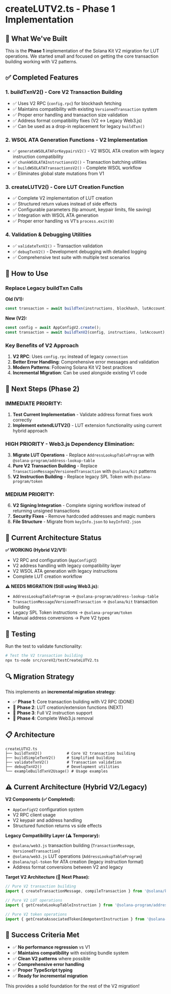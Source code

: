 # createLUTV2.ts - Phase 1 Implementation

## 🎯 What We've Built

This is the **Phase 1** implementation of the Solana Kit V2 migration for LUT operations. We started small and focused on getting the core transaction building working with V2 patterns.

## ✅ Completed Features

### 1. **buildTxnV2()** - Core V2 Transaction Building
- ✅ Uses V2 RPC (`config.rpc`) for blockhash fetching
- ✅ Maintains compatibility with existing `VersionedTransaction` system
- ✅ Proper error handling and transaction size validation
- ✅ Address format compatibility fixes (V2 ↔ Legacy Web3.js)
- ✅ Can be used as a drop-in replacement for legacy `buildTxn()`

### 2. **WSOL ATA Generation Functions** - V2 Implementation
- ✅ `generateWSOLATAForKeypairsV2()` - V2 WSOL ATA creation with legacy instruction compatibility
- ✅ `chunkWSOLATAInstructionsV2()` - Transaction batching utilities
- ✅ `buildWSOLATATransactionsV2()` - Complete WSOL workflow
- ✅ Eliminates global state mutations from V1

### 3. **createLUTV2()** - Core LUT Creation Function
- ✅ Complete V2 implementation of LUT creation
- ✅ Structured return values instead of side effects
- ✅ Configurable parameters (tip amount, keypair limits, file saving)
- ✅ Integration with WSOL ATA generation
- ✅ Proper error handling vs V1's `process.exit(0)`

### 4. **Validation & Debugging Utilities**
- ✅ `validateTxnV2()` - Transaction validation
- ✅ `debugTxnV2()` - Development debugging with detailed logging
- ✅ Comprehensive test suite with multiple test scenarios

## 🔧 How to Use

### Replace Legacy buildTxn Calls

**Old (V1):**
```typescript
const transaction = await buildTxn(instructions, blockhash, lutAccount);
```

**New (V2):**
```typescript
const config = await AppConfigV2.create();
const transaction = await buildTxnV2(config, instructions, lutAccount);
```

### Key Benefits of V2 Approach

1. **V2 RPC**: Uses `config.rpc` instead of legacy `connection`
2. **Better Error Handling**: Comprehensive error messages and validation
3. **Modern Patterns**: Following Solana Kit V2 best practices
4. **Incremental Migration**: Can be used alongside existing V1 code

## 🚧 Next Steps (Phase 2)

### IMMEDIATE PRIORITY:
1. **Test Current Implementation** - Validate address format fixes work correctly
2. **Implement extendLUTV2()** - LUT extension functionality using current hybrid approach

### HIGH PRIORITY - Web3.js Dependency Elimination:
3. **Migrate LUT Operations** - Replace `AddressLookupTableProgram` with `@solana-program/address-lookup-table`
4. **Pure V2 Transaction Building** - Replace `TransactionMessage`/`VersionedTransaction` with `@solana/kit` patterns
5. **V2 Instruction Building** - Replace legacy SPL Token with `@solana-program/token`

### MEDIUM PRIORITY:
6. **V2 Signing Integration** - Complete signing workflow instead of returning unsigned transactions
7. **Security Fixes** - Remove hardcoded addresses and magic numbers
8. **File Structure** - Migrate from `keyInfo.json` to `keyInfoV2.json`

## 🔧 Current Architecture Status

**✅ WORKING (Hybrid V2/V1):**
- V2 RPC and configuration (`AppConfigV2`)
- V2 address handling with legacy compatibility layer
- V2 WSOL ATA generation with legacy instructions
- Complete LUT creation workflow

**⚠️ NEEDS MIGRATION (Still using Web3.js):**
- `AddressLookupTableProgram` → `@solana-program/address-lookup-table`
- `TransactionMessage`/`VersionedTransaction` → `@solana/kit` transaction building
- Legacy SPL Token instructions → `@solana-program/token`
- Manual address conversions → Pure V2 types

## 📖 Testing

Run the test to validate functionality:

```bash
# Test the V2 transaction building
npx ts-node src/coreV2/testCreateLUTV2.ts
```

## 🔍 Migration Strategy

This implements an **incremental migration strategy**:

- ✅ **Phase 1**: Core transaction building with V2 RPC (DONE)
- 🚧 **Phase 2**: LUT creation/extension functions (NEXT)
- 🚧 **Phase 3**: Full V2 instruction support
- 🚧 **Phase 4**: Complete Web3.js removal

## 📋 Architecture

```
createLUTV2.ts
├── buildTxnV2()           # Core V2 transaction building
├── buildSimpleTxnV2()     # Simplified building
├── validateTxnV2()        # Transaction validation
├── debugTxnV2()           # Development utilities
└── exampleBuildTxnV2Usage() # Usage examples
```

## ⚠️ Current Architecture (Hybrid V2/Legacy)

**V2 Components (✅ Completed):**
- `AppConfigV2` configuration system
- V2 RPC client usage
- V2 keypair and address handling
- Structured function returns vs side effects

**Legacy Compatibility Layer (⚠️ Temporary):**
- `@solana/web3.js` transaction building (`TransactionMessage`, `VersionedTransaction`)
- `@solana/web3.js` LUT operations (`AddressLookupTableProgram`)
- `@solana/spl-token` for ATA creation (legacy instruction format)
- Address format conversions between V2 and legacy

**Target V2 Architecture (🎯 Next Phase):**
```typescript
// Pure V2 transaction building
import { createTransactionMessage, compileTransaction } from '@solana/kit';

// Pure V2 LUT operations  
import { getCreateLookupTableInstruction } from '@solana-program/address-lookup-table';

// Pure V2 token operations
import { getCreateAssociatedTokenIdempotentInstruction } from '@solana-program/token';
```

## 🎉 Success Criteria Met

- ✅ **No performance regression** vs V1 
- ✅ **Maintains compatibility** with existing bundle system
- ✅ **Clean V2 patterns** where possible
- ✅ **Comprehensive error handling**
- ✅ **Proper TypeScript typing**
- ✅ **Ready for incremental migration**

This provides a solid foundation for the rest of the V2 migration!